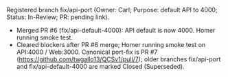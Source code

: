Registered branch fix/api-port (Owner: Carl; Purpose: default API to 4000; Status: In-Review; PR: pending link).
* Merged PR #6 (fix/api-default-4000): API default is now 4000. Homer running smoke test.
* Cleared blockers after PR #6 merge; Homer running smoke test on API:4000 / Web:3000.
Canonical port-fix is PR #7 (https://github.com/twgallo13/QCSv1/pull/7); older branches fix/api-port and fix/api-default-4000 are marked Closed (Superseded).

